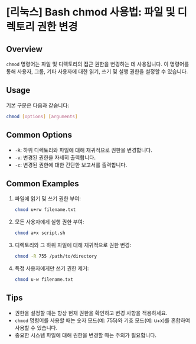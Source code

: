# [리눅스] Bash chmod 사용법: 파일 및 디렉토리 권한 변경

## Overview
`chmod` 명령어는 파일 및 디렉토리의 접근 권한을 변경하는 데 사용됩니다. 이 명령어를 통해 사용자, 그룹, 기타 사용자에 대한 읽기, 쓰기 및 실행 권한을 설정할 수 있습니다.

## Usage
기본 구문은 다음과 같습니다:

```bash
chmod [options] [arguments]
```

## Common Options
- `-R`: 하위 디렉토리와 파일에 대해 재귀적으로 권한을 변경합니다.
- `-v`: 변경된 권한을 자세히 출력합니다.
- `-c`: 변경된 권한에 대한 간단한 보고서를 출력합니다.

## Common Examples
1. 파일에 읽기 및 쓰기 권한 부여:
   ```bash
   chmod u+rw filename.txt
   ```

2. 모든 사용자에게 실행 권한 부여:
   ```bash
   chmod a+x script.sh
   ```

3. 디렉토리와 그 하위 파일에 대해 재귀적으로 권한 변경:
   ```bash
   chmod -R 755 /path/to/directory
   ```

4. 특정 사용자에게만 쓰기 권한 제거:
   ```bash
   chmod u-w filename.txt
   ```

## Tips
- 권한을 설정할 때는 항상 현재 권한을 확인하고 변경 사항을 적용하세요.
- `chmod` 명령어를 사용할 때는 숫자 모드(예: 755)와 기호 모드(예: u+x)를 혼합하여 사용할 수 있습니다.
- 중요한 시스템 파일에 대해 권한을 변경할 때는 주의가 필요합니다.